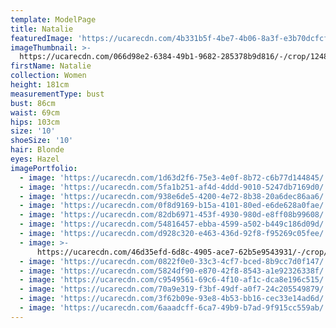 ```yaml
---
template: ModelPage
title: Natalie
featuredImage: 'https://ucarecdn.com/4b331b5f-4be7-4b06-8a3f-e3b70dcfcf34/'
imageThumbnail: >-
  https://ucarecdn.com/066d98e2-6384-49b1-9682-285378b9d816/-/crop/1248x1934/117,0/-/preview/
firstName: Natalie
collection: Women
height: 181cm
measurementType: bust
bust: 86cm
waist: 69cm
hips: 103cm
size: '10'
shoeSize: '10'
hair: Blonde
eyes: Hazel
imagePortfolio:
  - image: 'https://ucarecdn.com/1d63d2f6-75e3-4e0f-8b72-c6b77d144845/'
  - image: 'https://ucarecdn.com/5fa1b251-af4d-4ddd-9010-5247db7169d0/'
  - image: 'https://ucarecdn.com/938e6de5-4200-4e72-8b38-20a6dec86aa6/'
  - image: 'https://ucarecdn.com/0f8d9169-b15a-4101-80ed-e6de628a0fae/'
  - image: 'https://ucarecdn.com/82db6971-453f-4930-980d-e8ff08b99608/'
  - image: 'https://ucarecdn.com/54816457-ebba-4599-a502-b449c186d09d/'
  - image: 'https://ucarecdn.com/d928c320-e463-436d-92f8-f95269c05fee/'
  - image: >-
      https://ucarecdn.com/46d35efd-6d8c-4905-ace7-62b5e9543931/-/crop/3793x2817/199,446/-/preview/
  - image: 'https://ucarecdn.com/0822f0e0-33c3-4cf7-bced-8b9cc7d0f147/'
  - image: 'https://ucarecdn.com/5824df90-e870-42f8-8543-a1e92326338f/'
  - image: 'https://ucarecdn.com/c9549561-69c6-4f10-af1c-dca8e196c515/'
  - image: 'https://ucarecdn.com/70a9e319-f3bf-49df-a0f7-24c205549879/'
  - image: 'https://ucarecdn.com/3f62b09e-93e8-4b53-bb16-cec33e14ad6d/'
  - image: 'https://ucarecdn.com/6aaadcff-6ca7-49b9-b7ad-9f915cc559ab/'
---
```


